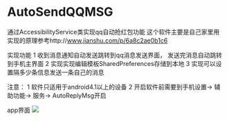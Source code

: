 # AutoSendQQMSG
通过AccessibilityService类实现qq自动抢红包功能
这个软件主要是自己家里用
实现的原理参考http://www.jianshu.com/p/6a8c2ae0b1c6

实现功能
1 收到消息通知自动发送跳转到qq消息发送界面， 发送完消息自动跳转到手机主界面
2 实现实现编辑模板SharedPreferences存储到本地
3 实现可以设置隔多少条信息发送一条自己的消息

注意：
1 软件只适用于android4.1以上的设备
2 开启软件前需要到手机设置-> 辅助功能-> 服务-> AutoReplyMsg开启

app界面
![](http://i.niupic.com/images/2016/10/20/HbGed2.png)

